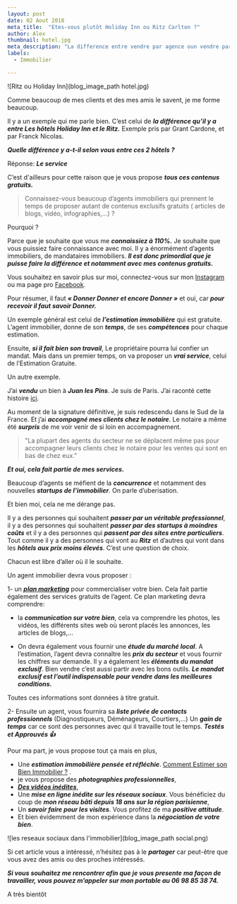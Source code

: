 ```yaml
---
layout: post
date: 02 Aout 2018
meta_title:  "Etes-vous plutôt Holiday Inn ou Ritz Carlton ?"
author: Alex
thumbnail: hotel.jpg
meta_description: "La difference entre vendre par agence oun vendre par particulier s'appelle le service. Je comprends les personnes qui souhaitent passer entre particuliers. Je vous présente ici mes services."
labels:
  - Immobilier

---
```





![Ritz ou Holiday Inn](blog_image_path hotel.jpg)



Comme beaucoup de mes clients et des mes amis le savent, je me forme beaucoup.

Il y a un exemple qui me parle bien. C’est celui de ***la différence qu’il y a entre Les hôtels Holiday Inn et le Ritz.***
Exemple pris par Grant Cardone, et par Franck Nicolas.

***Quelle différence y a-t-il selon vous entre ces 2 hôtels ?***

Réponse: ***Le service***

C’est d'ailleurs pour cette raison que je vous propose ***tous ces contenus gratuits.*** 

>Connaissez-vous beaucoup d’agents immobiliers qui prennent le temps de proposer autant de contenus exclusifs gratuits ( articles de blogs, vidéo, infographies,…) ?


Pourquoi ?

Parce que je souhaite que vous me ***connaissiez à 110%.*** Je souhaite que vous puissiez faire connaissance avec moi. Il y a énormément d’agents immobiliers, de mandataires immobiliers. ***Il est donc primordial que je puisse faire la différence et notamment avec mes contenus gratuits.***

Vous souhaitez en savoir plus sur moi, connectez-vous sur mon [Instagram](https://www.instagram.com/3gimmobilier_alexandre_cordani/) ou ma page pro [Facebook](https://www.facebook.com/alcordani3G/).

Pour résumer, il faut ***« Donner Donner et encore Donner »*** et oui, car ***pour recevoir il faut savoir Donner.***

Un exemple général est celui de ***l’estimation immobilière*** qui est gratuite. L’agent immobilier, donne de son ***temps***, de ses ***compétences*** pour chaque estimation.

Ensuite, ***si il fait bien son travail***, Le propriétaire pourra lui confier un mandat. Mais dans un premier temps, on va proposer un ***vrai service***, celui de l’Estimation Gratuite.

Un autre exemple. 

J’ai ***vendu*** un bien à ***Juan les Pins***. Je suis de Paris. J’ai raconté cette histoire [ici](https://www.alexandrecordani.com/blog/ToutEstPossibleDansLImmobilier). 

Au moment de la signature définitive, je suis redescendu dans le Sud de la France. Et j’ai ***accompagné mes clients chez le notaire***.
Le notaire a même été ***surpris*** de me voir venir de si loin en accompagnement. 

>"La plupart des agents du secteur ne se déplacent même pas pour accompagner leurs clients chez le notaire pour les ventes qui sont en bas de chez eux." 

***Et oui, cela fait partie de mes services.***

Beaucoup d’agents se méfient de la ***concurrence*** et notamment des nouvelles ***startups de l’immobilier***. On parle d’uberisation. 

Et bien moi, cela ne me dérange pas.

Il y a des personnes qui souhaitent ***passer par un véritable professionnel***, il y a des personnes qui souhaitent ***passer par des startups à moindres coûts*** et il y a des personnes qui ***passent par des sites entre particuliers***. Tout comme il y a des personnes qui vont au ***Ritz*** et d’autres qui vont dans les ***hôtels aux prix moins élevés***. C’est une question de choix.

Chacun est libre d’aller où il le souhaite.

Un agent immobilier devra vous proposer :

1- un ***[plan marketing](https://www.alexandrecordani.com/blog/QuelEstLePlanMarketingDeCommercialisationdUneAgenceImmobiliere)*** pour commercialiser votre bien.
Cela fait partie également des services gratuits de l’agent.
Ce plan marketing devra comprendre: 

* la ***communication sur votre bien***, cela va comprendre les photos, les vidéos, les différents sites web où seront placés les annonces, les articles de blogs,…

* On devra également vous fournir une ***étude du marché local***. A l’estimation, l’agent devra connaître les ***prix du secteur*** et vous fournir les chiffres sur demande.
Il y a également les ***éléments du mandat exclusif***. Bien vendre c’est aussi partir avec les bons outils. ***Le mandat exclusif est l’outil indispensable pour vendre dans les meilleures conditions.***

Toutes ces informations sont données à titre gratuit.

2- Ensuite un agent, vous fournira sa ***liste privée de contacts professionnels*** (Diagnostiqueurs, Déménageurs, Courtiers,…) Un ***gain de temps*** car ce sont des personnes avec qui il travaille tout le temps. ***Testés et Approuvés 👍***

Pour ma part, je vous propose tout ça mais en plus, 

* Une ***estimation immobilière pensée et réfléchie***. [Comment Estimer son Bien Immobilier ?](https://www.alexandrecordani.com/blog/CommentEstimerSonBienImmobilier) .
* je vous propose des ***photographies professionnelles***,
* ***[Des vidéos inédites](https://www.facebook.com/alcordani3G/videos/1848860308513139/)***,
* Une ***mise en ligne inédite sur les réseaux sociaux***. Vous bénéficiez du coup de ***mon réseau bâti depuis 18 ans sur la région parisienne***,
* Un ***savoir faire pour les visites***. Vous profitez de ma ***positive attitude***.
* Et bien évidemment de mon expérience dans la ***négociation de votre bien***.

![les reseaux sociaux dans l'immobilier](blog_image_path social.png)


Si cet article vous a intéressé, n’hésitez pas à le ***partager*** car peut-être que vous avez des amis ou des proches intéressés.

***Si vous souhaitez me rencontrer afin que je vous presente ma façon de travailler, vous pouvez m’appeler sur mon portable au 06 98 85 38 74.***

A très bientôt














